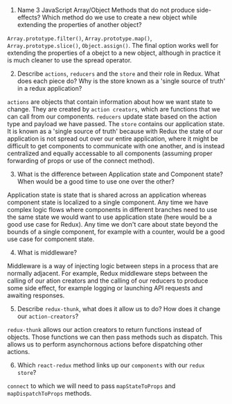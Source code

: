 1.  Name 3 JavaScript Array/Object Methods that do not produce side-effects? Which method do we use to create a new object while extending the properties of another object?

`Array.prototype.filter()`, `Array.prototype.map()`, `Array.prototype.slice()`, `Object.assign()`. The final option works well for extending the properties of a obejct to a new object, although in practice it is much cleaner to use the spread operator. 

2.  Describe `actions`, `reducers` and the `store` and their role in Redux. What does each piece do? Why is the store known as a 'single source of truth' in a redux application?

`actions` are objects that contain information about how we want state to change. They are created by `action creators`, which are functions that we can call from our components. `reducers` update state based on the action type and payload we have passed. The `store` contains our application state. It is known as a 'single source of truth' because with Redux the state of our application is not spread out over our entire application, where it might be difficult to get components to communicate with one another, and is instead centralized and equally accessable to all components (assuming proper forwarding of props or use of the connect method).

3.  What is the difference between Application state and Component state? When would be a good time to use one over the other?

Application state is state that is shared across an application whereas component state is localized to a single component. Any time we have complex logic flows where components in different branches need to use the same state we would want to use application state (here would be a good use case for Redux). Any time we don't care about state beyond the bounds of a single component, for example with a counter, would be a good use case for component state. 

4.  What is middleware?

Middleware is a way of injecting logic between steps in a process that are normally adjacent. For example, Redux middleware steps between the calling of our ation creators and the calling of our reducers to produce some side effect, for example logging or launching API requests and awaiting responses. 

5.  Describe `redux-thunk`, what does it allow us to do? How does it change our `action-creators`?

`redux-thunk` allows our action creators to return functions instead of objects. Those functions we can then pass methods such as dispatch. This allows us to perform asynchornous actions before dispatching other actions. 

6.  Which `react-redux` method links up our `components` with our `redux store`?

`connect` to which we will need to pass `mapStateToProps` and `mapDispatchToProps` methods. 